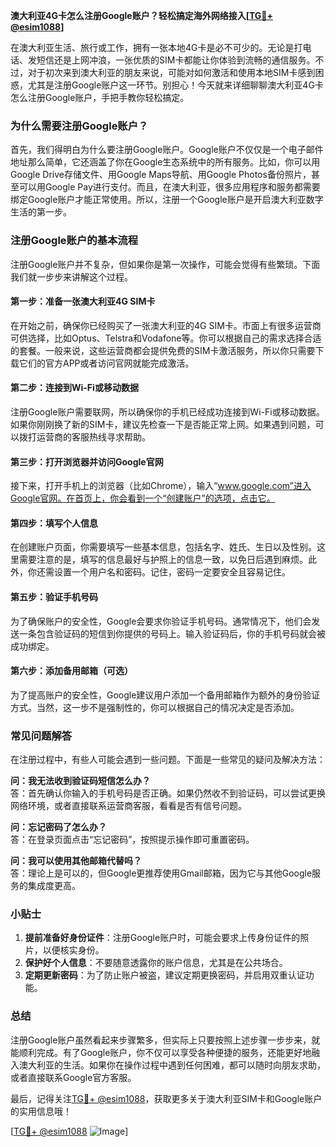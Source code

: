 **澳大利亚4G卡怎么注册Google账户？轻松搞定海外网络接入[[TG💪+ @esim1088](https://t.me/s/esim1088)]**

在澳大利亚生活、旅行或工作，拥有一张本地4G卡是必不可少的。无论是打电话、发短信还是上网冲浪，一张优质的SIM卡都能让你体验到流畅的通信服务。不过，对于初次来到澳大利亚的朋友来说，可能对如何激活和使用本地SIM卡感到困惑，尤其是注册Google账户这一环节。别担心！今天就来详细聊聊澳大利亚4G卡怎么注册Google账户，手把手教你轻松搞定。

### 为什么需要注册Google账户？

首先，我们得明白为什么要注册Google账户。Google账户不仅仅是一个电子邮件地址那么简单，它还涵盖了你在Google生态系统中的所有服务。比如，你可以用Google Drive存储文件、用Google Maps导航、用Google Photos备份照片，甚至可以用Google Pay进行支付。而且，在澳大利亚，很多应用程序和服务都需要绑定Google账户才能正常使用。所以，注册一个Google账户是开启澳大利亚数字生活的第一步。

### 注册Google账户的基本流程

注册Google账户并不复杂，但如果你是第一次操作，可能会觉得有些繁琐。下面我们就一步步来讲解这个过程。

#### 第一步：准备一张澳大利亚4G SIM卡

在开始之前，确保你已经购买了一张澳大利亚的4G SIM卡。市面上有很多运营商可供选择，比如Optus、Telstra和Vodafone等。你可以根据自己的需求选择合适的套餐。一般来说，这些运营商都会提供免费的SIM卡激活服务，所以你只需要下载它们的官方APP或者访问官网就能完成激活。

#### 第二步：连接到Wi-Fi或移动数据

注册Google账户需要联网，所以确保你的手机已经成功连接到Wi-Fi或移动数据。如果你刚刚换了新的SIM卡，建议先检查一下是否能正常上网。如果遇到问题，可以拨打运营商的客服热线寻求帮助。

#### 第三步：打开浏览器并访问Google官网

接下来，打开手机上的浏览器（比如Chrome），输入“www.google.com”进入Google官网。在首页上，你会看到一个“创建账户”的选项，点击它。

#### 第四步：填写个人信息

在创建账户页面，你需要填写一些基本信息，包括名字、姓氏、生日以及性别。这里需要注意的是，填写的信息最好与护照上的信息一致，以免日后遇到麻烦。此外，你还需设置一个用户名和密码。记住，密码一定要安全且容易记住。

#### 第五步：验证手机号码

为了确保账户的安全性，Google会要求你验证手机号码。通常情况下，他们会发送一条包含验证码的短信到你提供的号码上。输入验证码后，你的手机号码就会被成功绑定。

#### 第六步：添加备用邮箱（可选）

为了提高账户的安全性，Google建议用户添加一个备用邮箱作为额外的身份验证方式。当然，这一步不是强制性的，你可以根据自己的情况决定是否添加。

### 常见问题解答

在注册过程中，有些人可能会遇到一些问题。下面是一些常见的疑问及解决方法：

**问：我无法收到验证码短信怎么办？**  
答：首先确认你输入的手机号码是否正确。如果仍然收不到验证码，可以尝试更换网络环境，或者直接联系运营商客服，看看是否有信号问题。

**问：忘记密码了怎么办？**  
答：在登录页面点击“忘记密码”，按照提示操作即可重置密码。

**问：我可以使用其他邮箱代替吗？**  
答：理论上是可以的，但Google更推荐使用Gmail邮箱，因为它与其他Google服务的集成度更高。

### 小贴士

1. **提前准备好身份证件**：注册Google账户时，可能会要求上传身份证件的照片，以便核实身份。
2. **保护好个人信息**：不要随意透露你的账户信息，尤其是在公共场合。
3. **定期更新密码**：为了防止账户被盗，建议定期更换密码，并启用双重认证功能。

### 总结

注册Google账户虽然看起来步骤繁多，但实际上只要按照上述步骤一步步来，就能顺利完成。有了Google账户，你不仅可以享受各种便捷的服务，还能更好地融入澳大利亚的生活。如果你在操作过程中遇到任何困难，都可以随时向朋友求助，或者直接联系Google官方客服。

最后，记得关注[TG💪+ @esim1088](https://t.me/s/esim1088)，获取更多关于澳大利亚SIM卡和Google账户的实用信息哦！

[[TG💪+ @esim1088](https://t.me/s/esim1088) ![Image](https://i.postimg.cc/4NQfJmqS/Snipaste-2025-05-13-00-14-12.png)]
